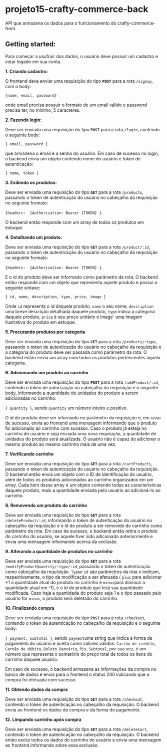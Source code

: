 # projeto15-crafty-commerce-back
API que armazena os dados para o funcionamento do crafty-commerce-front.

## Getting started:
Para começar a usufruir dos dados, o usuário deve possuir um cadastro e estar logado em sua conta.

**1. Criando cadastro:**

O frontend deve enviar uma requisição do tipo **`POST`** para a rota `/signup`, com o body:

`{name, email, password}`

onde email precisa possuir o formato de um email válido e password precisa ter, no mínimo, 5 caracteres.

**2. Fazendo login:**

Deve ser enviada uma requisição do tipo **`POST`** para a rota `/login`, contendo o seguinte body: 

`{ email, password }`

que armazena o email e a senha do usuário. Em caso de sucesso no login, o backend envia um objeto contendo nome do usuário e token de autenticação: 

`{ name, token }`

**3. Exibindo os produtos:**

Deve ser enviada uma requisição do tipo **`GET`** para a rota `/products`, passando o token de autenticação do usuário no cabeçalho da requisição no seguinte formato: 

`{headers: 
  {Authorization: Bearer {TOKEN} }`. 
  
O backend então responde com um array de todos os produtos em estoque.

**4. Detalhando um produto:**

Deve ser enviada uma requisição do tipo **`GET`** para a rota `/product/:id`, passando o token de autenticação do usuário no cabeçalho da requisição no seguinte formato: 

`{headers: 
  {Authorization: Bearer {TOKEN} }`. 
  
E o id do produto deve ser informado como parâmetro da rota. O backend então responde com um objeto que representa aquele produto e possui a seguinte sintaxe:

`{ id, name, description, type, price, image }`

Onde `id` representa o id daquele produto, `name` o seu nome, `description` uma breve descrição detalhada daquele produto, `type` indica a categoria daquele produto, `price` é seu preço unitário e ìmage` uma imagem ilustrativa do produto em estoque.

**5. Procurando produtos por categoria**

Deve ser enviada uma requisição do tipo **`GET`** para a rota `/products/:type`, passando o token de autenticação do usuário no cabeçalho da requisição e a categoria do produto deve ser passada como parâmetro da rota. O backend então envia um array com todos os produtos pertencentes àquela categoria.

**6. Adicionando um produto ao carrinho**

Deve ser enviada uma requisição do tipo **`POST`** para a rota `/addProduct/:id`, contendo o token de autorização no cabeçalho da requisição e o seguinte body, informando a quantidade de unidades do produto a serem adicionadas no carrinho:

`{ quantity }`,
sendo `quantity` um número inteiro e positivo.

O id do produto deve ser informado no parâmetro da requisição e, em caso de sucesso, envia ao frontend uma mensagem informando que o produto foi adicionado ao carrinho com sucesso. Caso o produto já esteja no carrinho do usuário e seja enviada uma nova requisição, a quantidade de unidades do produto será atualizada. O usuário não é capaz de adicionar o mesmo produto ao mesmo carrinho mais de uma vez.

**7. Verificando carrinho**

Deve ser enviada uma requisição do tipo **`GET`** para a rota `/cartProducts`, passando o token de autenticação do usuário no cabeçalho da requisição. O backend então envia um objeto com o ID de identificação do usuário, além de todos os produtos adicionados ao carrinho organizados em um array. Cada item desse array é um objeto contendo todas as características daquele produto, mais a quantidade enviada pelo usuário ao adicioná-lo ao carrinho.

**8. Removendo um produto do carrinho**

Deve ser enviada uma requisição do tipo **`GET`** para a rota `/deleteProduct/:id`, informando o token de autenticação do usuário no cabeçalho da requisição e o id do produto a ser removido do carrinho como parâmetro da rota. Em caso de sucesso, o backend então retira o produto do carrinho do usuário, se aquele tiver sido adicionado anteriormente e envia uma mensagem informando acerca da exclusão.

**9. Alterando a quantidade de produtos no carrinho**

Deve ser enviada uma requisição do tipo **`GET`** para a rota `/modifyProductQuantity/:type/:id`, passando o token de autenticação como cabeçalho da requisição. `Type`e `id` são parâmetros da rota e indicam, respectivamente, o tipo de modificação a ser efetuada ( `plus` para adicionar +1 a quantidade atual do produto no carrinho e `minus`para diminuir a quantidade atual em -1), e o id do produto que terá sua quantidade modificada. Caso haja a quantidade do produto seja 1 e o tipo passado pelo usuário for `minus`, o produto será deletado do carrinho.

**10. Finalizando compra**

Deve ser enviada uma requisição do tipo **`POST`** para a rota `/checkout`, contendo o token de autenticação no cabeçalho da requisição e o seguinte body:

`{ payment, subtotal }`, sendo `payment`uma string que indica a forma de pagamento do usuário e aceita como valores válidos: `Cartão de crédito`, `Cartão de débito`, `Boleto Bancário`, `Pix`. `Subtotal`, por sua vez, é um número que representa o somatório do preço total de todos os itens do carrinho daquele usuário.

Em caso de sucesso, o backend armazena as informações da compra no banco de dados e envia para o frontend o status 200 indicando que a compra foi efetuada com sucesso.

**11. Obtendo dados da compra**

Deve ser enviada uma requisição do tipo **`GET`** para a rota `/checkout`, contendo o token de autenticação no cabeçalho da requisição. O backend envia ao frontend os dados da compra e da forma de pagamento.

**12. Limpando carrinho após compra**

Deve ser enviada uma requisição do tipo **`GET`** para a rota `/deleteCart`, contendo o token de autenticação no cabeçalho da requisição. O backend então exclui todos os dados do carrinho do usuário e envia uma mensagem ao frontend informando sobre essa exclusão.
